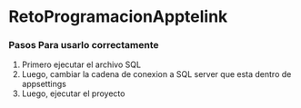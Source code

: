 # RetoProgramacionApptelink
### Pasos Para usarlo correctamente
1. Primero ejecutar el archivo SQL
2. Luego, cambiar la cadena de conexion a SQL server que esta dentro de appsettings
3. Luego, ejecutar el proyecto
